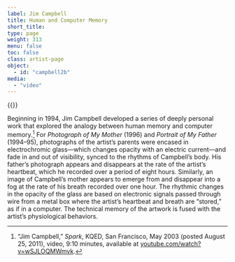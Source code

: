 ```yaml
---
label: Jim Campbell
title: Human and Computer Memory
short_title:
type: page
weight: 313
menu: false
toc: false
class: artist-page
object:
  - id: "campbell2b"
media:
  - "video"
---
```

{{<q-figure id="campbell2b">}}

Beginning in 1994, Jim Campbell developed a series of deeply personal work that explored the analogy between human memory and computer memory.[^1] For *Photograph of My Mother* (1996) and *Portrait of My Father* (1994–95), photographs of the artist’s parents were encased in electrochromic glass—which changes opacity with an electric current—and fade in and out of visibility, synced to the rhythms of Campbell’s body. His father’s photograph appears and disappears at the rate of the artist’s heartbeat, which he recorded over a period of eight hours. Similarly, an image of Campbell’s mother appears to emerge from and disappear into a fog at the rate of his breath recorded over one hour. The rhythmic changes in the opacity of the glass are based on electronic signals passed through wire from a metal box where the artist’s heartbeat and breath are “stored,” as if in a computer. The technical memory of the artwork is fused with the artist’s physiological behaviors.

[^1]: “Jim Campbell,” *Spark*, KQED, San Francisco, May 2003 (posted August 25, 2011), video, 9:10 minutes, available at [youtube.com/watch?v=wSJLOQMWmvk](https://www.youtube.com/watch?v=wSJLOQMWmvk).
